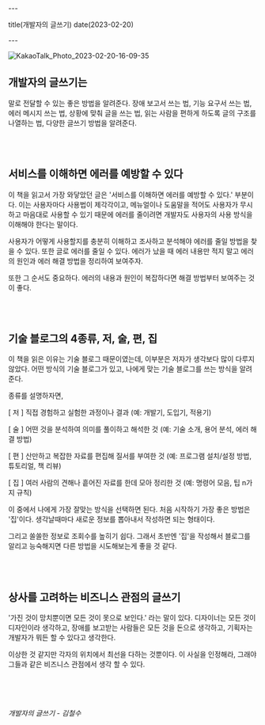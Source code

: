 \---

title(개발자의 글쓰기) date(2023-02-20)

\---

![KakaoTalk_Photo_2023-02-20-16-09-35](https://devshon.github.io/blog/images/KakaoTalk_Photo_2023-02-20-16-09-35.jpeg)

## 개발자의 글쓰기는

말로 전달할 수 있는 좋은 방법을 알려준다. 장애 보고서 쓰는 법, 기능 요구서 쓰는 법, 에러 메시지 쓰는 법, 상황에 맞춰 글을 쓰는 법, 읽는 사람을 편하게 하도록 글의 구조를 나열하는 법, 다양한 글쓰기 방법을 알려준다.

<br/>
<br/>

## 서비스를 이해하면 에러를 예방할 수 있다

이 책을 읽고서 가장 와닿았던 글은 '서비스를 이해하면 에러를 예방할 수 있다.' 부분이다. 이는 사용자마다 사용법이 제각각이고, 메뉴얼이나 도움말을 적어도 사용자가 무시하고 마음대로 사용할 수 있기 때문에 에러를 줄이려면 개발자도 사용자의 사용 방식을 이해해야 한다는 말이다.

사용자가 어떻게 사용할지를 충분히 이해하고 조사하고 분석해야 에러를 줄일 방법을 찾을 수 있다. 또한 글로 에러를 줄일 수 있다. 에러가 났을 때 에러 내용만 적지 말고 에러의 원인과 에러 해결 방법을 정리하여 보여주자.

또한 그 순서도 중요하다. 에러의 내용과 원인이 복잡하다면 해결 방법부터 보여주는 것이 좋다.

<br/>
<br/>

## 기술 블로그의 4종류, 저, 술, 편, 집

이 책을 읽은 이유는 기술 블로그 때문이였는데, 이부분은 저자가 생각보다 많이 다루지 않았다. 어떤 방식의 기술 블로그가 있고, 나에게 맞는 기술 블로그를 쓰는 방식을 알려준다.

종류를 설명하자면,

[ 저 ] 직접 경험하고 실험한 과정이나 결과 (예: 개발기, 도입기, 적용기)

[ 술 ] 어떤 것을 분석하여 의미를 풀이하고 해석한 것 (예: 기술 소개, 용어 분석, 에러 해결 방법)

[ 편 ] 산만하고 복잡한 자료를 편집해 질서를 부여한 것 (예: 프로그램 설치/설정 방법, 튜토리얼, 책 리뷰)

[ 집 ] 여러 사람의 견해나 흩어진 자료를 한데 모아 정리한 것 (예: 명령어 모음, 팁 n가지 규칙)

이 중에서 나에게 가장 잘맞는 방식을 선택하면 된다. 처음 시작하기 가장 좋은 방법은 '집'이다. 생각날때마다 새로운 정보를 뽑아내서 작성하면 되는 형태이다.

그리고 쏠쏠한 정보로 조회수를 높히기 쉽다. 그래서 초반엔 '집'을 작성해서 블로그를 알리고 능숙해지면 다른 방법을 시도해보는게 좋을 것 같다.

<br/>
<br/>

## 상사를 고려하는 비즈니스 관점의 글쓰기

'가진 것이 망치뿐이면 모든 것이 못으로 보인다.' 라는 말이 있다. 디자이너는 모든 것이 디자인이라 생각하고, 장애를 보고받는 사람들은 모든 것을 돈으로 생각하고, 기획자는 개발자가 뭐든 할 수 있다고 생각한다.

이상한 것 같지만 각자의 위치에서 최선을 다하는 것뿐이다. 이 사실을 인정해라, 그래야 그들과 같은 비즈니스 관점에서 생각 할 수 있다.

<br/>
<br/>
<br/>

_개발자의 글쓰기 - 김철수_
